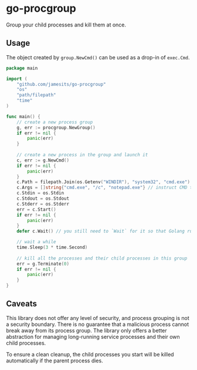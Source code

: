 # go-procgroup

Group your child processes and kill them at once.

## Usage

The object created by `group.NewCmd()` can be used as a drop-in of `exec.Cmd`.

```go
package main

import (
	"github.com/jamesits/go-procgroup"
	"os"
	"path/filepath"
	"time"
)

func main() {
	// create a new process group
	g, err := procgroup.NewGroup()
	if err != nil {
		panic(err)
	}
	
	// create a new process in the group and launch it
	c, err := g.NewCmd()
	if err != nil {
		panic(err)
	}
	c.Path = filepath.Join(os.Getenv("WINDIR"), "system32", "cmd.exe")
	c.Args = []string{"cmd.exe", "/c", "notepad.exe"} // instruct CMD to create a subprocess
	c.Stdin = os.Stdin
	c.Stdout = os.Stdout
	c.Stderr = os.Stderr
	err = c.Start()
	if err != nil {
		panic(err)
	}
	defer c.Wait() // you still need to `Wait` for it so that Golang runtime does not leak memory

	// wait a while
	time.Sleep(3 * time.Second)
	
	// kill all the processes and their child processes in this group
	err = g.Terminate(0)
	if err != nil {
		panic(err)
	}
}
```

## Caveats

This library does not offer any level of security, and process grouping is not a security boundary. There is no
guarantee that a malicious process cannot break away from its process group. The library only offers a better
abstraction for managing long-running service processes and their own child processes.

To ensure a clean cleanup, the child processes you start will be killed automatically if the parent process dies.
